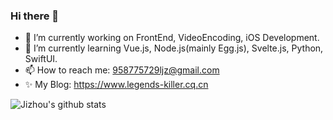 ### Hi there 👋

<!--
**legends-killer/legends-killer** is a ✨ _special_ ✨ repository because its `README.md` (this file) appears on your GitHub profile.

Here are some ideas to get you started:
-->
- 🔭 I’m currently working on FrontEnd, VideoEncoding, iOS Development.
- 🌱 I’m currently learning Vue.js, Node.js(mainly Egg.js), Svelte.js, Python, SwiftUI.
- 📫 How to reach me: 958775729ljz@gmail.com
- ✨ My Blog: https://www.legends-killer.cq.cn

![Jizhou's github stats](https://github-readme-stats.vercel.app/api?username=legends-killer&show_icons=true&theme=tokyonight&count_private=true)
<!-- ![Top Langs](https://github-readme-stats.vercel.app/api/top-langs/?username=legends-killer&layout=compact) -->
